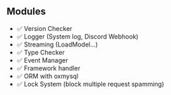 ## Modules

- ✅ Version Checker
- ✅ Logger (System log, Discord Webhook)
- ✅ Streaming (LoadModel...)
- ✅ Type Checker
- ✅ Event Manager
- ✅ Framework handler
- ✅ ORM with oxmysql
- ✅ Lock System (block multiple request spamming)